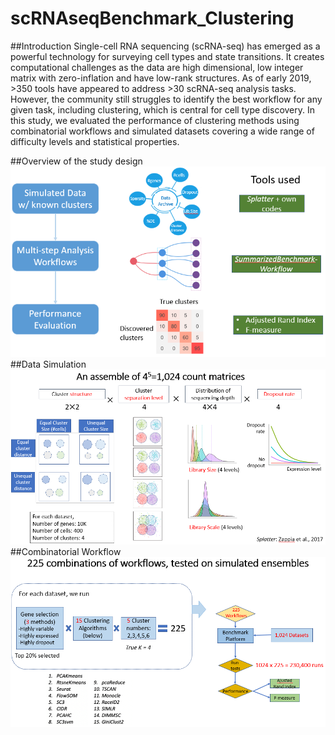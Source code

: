 # scRNAseqBenchmark_Clustering
##Introduction
Single-cell RNA sequencing (scRNA-seq) has emerged as a powerful technology for surveying cell types and state transitions. It creates computational challenges as the data are high dimensional, low integer matrix with zero-inflation and have low-rank structures. As of early 2019, >350 tools have appeared to address >30 scRNA-seq analysis tasks. However, the community still struggles to identify the best workflow for any given task, including clustering, which is central for cell type discovery. In this study, we evaluated the performance of clustering methods using combinatorial workflows and simulated datasets covering a wide range of difficulty levels and statistical properties. 

##Overview of the study design
![](./pics/1.PNG)
##Data Simulation
![](./pics/2.PNG)
##Combinatorial Workflow
![](./pics/3.PNG)

